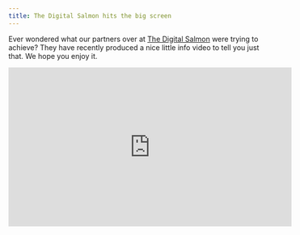 ```yaml
---
title: The Digital Salmon hits the big screen
---
```


Ever wondered what our partners over at [The Digital Salmon](/partners/the-digital-salmon/) were trying to achieve? 
They have recently produced a nice little info video to tell you just that. We hope you enjoy it.

<iframe src="https://www.youtube.com/embed/XZtYog4bD2c" width="560" height="315" frameborder="0" allowfullscreen="allowfullscreen"></iframe>